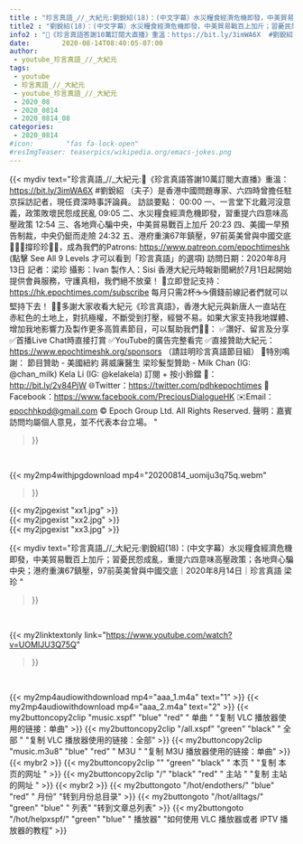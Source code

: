 ```yaml
---
title : "珍言真語_//_大紀元:劉銳紹(18)：(中文字幕）水災糧食經濟危機即發，中美貿易戰百上加斤；習憂民怨成亂，重提六四意味高壓政策；各地齊心騙中央；港府重演67鎮壓，97前英美曾與中國交底｜2020年8月14日｜珍言真語 梁珍 "
title2 : "劉銳紹(18)：(中文字幕）水災糧食經濟危機即發，中美貿易戰百上加斤；習憂民怨成亂，重提六四意味高壓政策；各地齊心騙中央；港府重演67鎮壓，97前英美曾與中國交底｜2020年8月14日｜珍言真語 梁珍 "
info2 : "🎊《珍言真語答謝10萬訂閱大直播》重溫：https://bit.ly/3imWA6X  #劉銳紹 （夫子）是香港中國問題專家、六四時曾擔任駐京採訪記者，現任資深時事評論員。  訪談要點： 00:00  一、一言堂下北戴河沒意義，政策敗壞民怨成民亂 09:05  二、水災糧食經濟危機即發，習重提六四意味高壓政策 12:54  三、各地齊心騙中央，中美貿易戰百上加斤 20:23  四、美國一早預告制裁，中央仍鋌而走險 24:32  五、港府重演67年鎮壓，97前英美曾與中國交底  🙋🏼‍♂️撐珍珍💪🏻，成為我們的Patrons: https://www.patreon.com/epochtimeshk  (點擊  See All 9 Levels  才可以看到「珍言真語」的選項)  訪問日期：2020年8月13日  記者：梁珍  攝影：Ivan 製作人：Sisi  香港大紀元時報新聞網於7月1日起開始提供會員服務，守護真相，我們絕不放棄！ 💎立即登記支持：https://hk.epochtimes.com/subscribe 每月只需2杯☕☕價錢前線記者們就可以堅持下去！  🙏🏻多謝大家收看大紀元《珍言真語》，香港大紀元與新唐人一直站在赤紅色的土地上，對抗極權，不斷受到打壓，經營不易。如果大家支持我地媒體、增加我地影響力及製作更多高質素節目，可以幫助我們💪🏻： ✅讚好、留言及分享 ✅首播Live Chat時直接打賞 ✅YouTube的廣告完整看完  ✅直接贊助大紀元：https://www.epochtimeshk.org/sponsors （請註明珍言真語節目組）  💐特別鳴謝： 節目贊助 - 美國紐約 蔣威廉醫生 梁珍髮型贊助 - Milk Chan (IG: @chan_milk)   Kela Li (IG: @kelakela)  訂閱 + 按小鈴鐺 🔔：http://bit.ly/2v84PjW 🌐Twitter：https://twitter.com/pdhkepochtimes 👥Facebook：https://www.facebook.com/PreciousDialogueHK ✉️Email：epochhkpd@gmail.com  © Epoch Group Ltd. All Rights Reserved.  聲明：嘉賓訪問均屬個人意見，並不代表本台立場。 "
date:        2020-08-14T08:40:05-07:00
author:
 - youtube_珍言真語_//_大紀元
tags:
 - youtube
 - 珍言真語_//_大紀元
 - youtube_珍言真語_//_大紀元
 - 2020_08
 - 2020_0814
 - 2020_0814_08
categories:
 - 2020_0814
#icon:        "fas fa-lock-open"
#resImgTeaser: teaserpics/wikipedia.org/emacs-jokes.png
---
```


{{< mydiv text="珍言真語_//_大紀元:🎊《珍言真語答謝10萬訂閱大直播》重溫：https://bit.ly/3imWA6X  #劉銳紹 （夫子）是香港中國問題專家、六四時曾擔任駐京採訪記者，現任資深時事評論員。  訪談要點： 00:00  一、一言堂下北戴河沒意義，政策敗壞民怨成民亂 09:05  二、水災糧食經濟危機即發，習重提六四意味高壓政策 12:54  三、各地齊心騙中央，中美貿易戰百上加斤 20:23  四、美國一早預告制裁，中央仍鋌而走險 24:32  五、港府重演67年鎮壓，97前英美曾與中國交底  🙋🏼‍♂️撐珍珍💪🏻，成為我們的Patrons: https://www.patreon.com/epochtimeshk  (點擊  See All 9 Levels  才可以看到「珍言真語」的選項)  訪問日期：2020年8月13日  記者：梁珍  攝影：Ivan 製作人：Sisi  香港大紀元時報新聞網於7月1日起開始提供會員服務，守護真相，我們絕不放棄！ 💎立即登記支持：https://hk.epochtimes.com/subscribe 每月只需2杯☕☕價錢前線記者們就可以堅持下去！  🙏🏻多謝大家收看大紀元《珍言真語》，香港大紀元與新唐人一直站在赤紅色的土地上，對抗極權，不斷受到打壓，經營不易。如果大家支持我地媒體、增加我地影響力及製作更多高質素節目，可以幫助我們💪🏻： ✅讚好、留言及分享 ✅首播Live Chat時直接打賞 ✅YouTube的廣告完整看完  ✅直接贊助大紀元：https://www.epochtimeshk.org/sponsors （請註明珍言真語節目組）  💐特別鳴謝： 節目贊助 - 美國紐約 蔣威廉醫生 梁珍髮型贊助 - Milk Chan (IG: @chan_milk)   Kela Li (IG: @kelakela)  訂閱 + 按小鈴鐺 🔔：http://bit.ly/2v84PjW 🌐Twitter：https://twitter.com/pdhkepochtimes 👥Facebook：https://www.facebook.com/PreciousDialogueHK ✉️Email：epochhkpd@gmail.com  © Epoch Group Ltd. All Rights Reserved.  聲明：嘉賓訪問均屬個人意見，並不代表本台立場。 "
>}}
<br>


{{< my2mp4withjpgdownload mp4="20200814_uomiju3q75q.webm"
>}}

{{< my2jpgexist "xx1.jpg" >}}<br>
{{< my2jpgexist "xx2.jpg" >}}<br>
{{< my2jpgexist "xx3.jpg" >}}<br>



{{< mydiv text="珍言真語_//_大紀元:劉銳紹(18)：(中文字幕）水災糧食經濟危機即發，中美貿易戰百上加斤；習憂民怨成亂，重提六四意味高壓政策；各地齊心騙中央；港府重演67鎮壓，97前英美曾與中國交底｜2020年8月14日｜珍言真語 梁珍 "
>}}
<br>

{{< my2linktextonly link="https://www.youtube.com/watch?v=UOMIJU3Q75Q"
>}}


<br>

{{< my2mp4audiowithdownload mp4="aaa_1.m4a"    text="1" >}}
{{< my2mp4audiowithdownload mp4="aaa_2.m4a"    text="2" >}}
{{< my2buttoncopy2clip "music.xspf"        "blue"   "red"    " 单曲 "  "复制 VLC 播放器使用的链接：单曲" >}} {{< my2buttoncopy2clip "/all.xspf"         "green"  "black"  " 全部 "  "复制 VLC 播放器使用的链接：全部" >}} {{< my2buttoncopy2clip "music.m3u8"        "blue"   "red"    " M3U  "    "复制 M3U 播放器使用的链接：单曲" >}} {{< mybr2 >}} {{< my2buttoncopy2clip ""                  "green"  "black"  " 本页 "    "复制 本页的网址 " >}} {{< my2buttoncopy2clip "/"                 "black"  "red"    " 主站 "    "复制 主站的网址 " >}} {{< mybr2 >}} {{< my2buttongoto      "/hot/endothers/"   "blue"   "red"    " 月份"   "转到月份总目录" >}} {{< my2buttongoto      "/hot/alltags/"     "green"  "blue"   " 列表"   "转到文章总列表" >}} {{< my2buttongoto      "/hot/helpxspf/"    "green"  "blue"   " 播放器" "如何使用 VLC 播放器或者 IPTV 播放器的教程" >}} 
